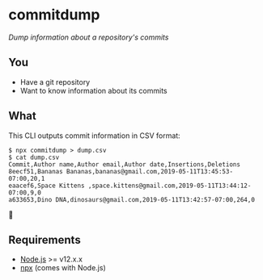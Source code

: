 # commitdump

_Dump information about a repository's commits_

## You

* Have a git repository
* Want to know information about its commits

## What

This CLI outputs commit information in CSV format:

```shell
$ npx commitdump > dump.csv
$ cat dump.csv
Commit,Author name,Author email,Author date,Insertions,Deletions
8eecf51,Bananas Bananas,bananas@gmail.com,2019-05-11T13:45:53-07:00,20,1
eaacef6,Space Kittens ,space.kittens@gmail.com,2019-05-11T13:44:12-07:00,9,0
a633653,Dino DNA,dinosaurs@gmail.com,2019-05-11T13:42:57-07:00,264,0
```

👏

## Requirements

* [Node.js](https://nodejs.org/en/) >= v12.x.x
* [npx](https://www.npmjs.com/package/npx) (comes with Node.js)

